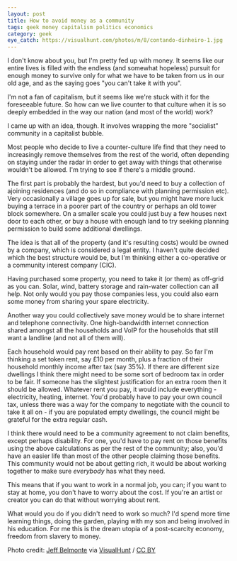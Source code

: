 ```yaml
---
layout: post
title: How to avoid money as a community
tags: geek money capitalism politics economics
category: geek
eye_catch: https://visualhunt.com/photos/m/8/contando-dinheiro-1.jpg
---
```


I don't know about you, but I'm pretty fed up with money. It seems like our entire lives is filled with the endless (and somewhat hopeless) pursuit for enough money to survive only for what we have to be taken from us in our old age, and as the saying goes "you can't take it with you".

I'm not a fan of capitalism, but it seems like we're stuck with it for the foreseeable future. So how can we live counter to that culture when it is so deeply embedded in the way our nation (and most of the world) work?

I came up with an idea, though. It involves wrapping the more "socialist" community in a capitalist bubble.

<!--more-->

Most people who decide to live a counter-culture life find that they need to increasingly remove themselves from the rest of the world, often depending on staying under the radar in order to get away with things that otherwise wouldn't be allowed. I'm trying to see if there's a middle ground.

The first part is probably the hardest, but you'd need to buy a collection of ajoining residences (and do so in compliance with planning permission etc). Very occasionally a village goes up for sale, but you might have more luck buying a terrace in a poorer part of the country or perhaps an old tower block somewhere. On a smaller scale you could just buy a few houses next door to each other, or buy a house with enough land to try seeking planning permission to build some additional dwellings.

The idea is that all of the property (and it's resulting costs) would be owned by a company, which is considered a legal entity. I haven't quite decided which the best structure would be, but I'm thinking either a co-operative or a community interest company (CIC).

Having purchased some property, you need to take it (or them) as off-grid as you can. Solar, wind, battery storage and rain-water collection can all help. Not only would you pay those companies less, you could also earn some money from sharing your spare electricity.

Another way you could collectively save money would be to share internet and telephone connectivity. One high-bandwidth internet connection shared amongst all the households and VoIP for the households that still want a landline (and not all of them will).

Each household would pay rent based on their ability to pay. So far I'm thinking a set token rent, say £10 per month, plus a fraction of their household monthly income after tax (say 35%). If there are different size dwellings I think there might need to be some sort of bedroom tax in order to be fair. If someone has the slightest justification for an extra room then it should be allowed. Whatever rent you pay, it would include everything - electricity, heating, internet. You'd probably have to pay your own council tax, unless there was a way for the company to negotiate with the council to take it all on - if you are populated empty dwellings, the council might be grateful for the extra regular cash.

I think there would need to be a community agreement to not claim benefits, except perhaps disability. For one, you'd have to pay rent on those benefits using the above calculations as per the rest of the community; also, you'd have an easier life than most of the other people claiming those benefits. This community would not be about getting rich, it would be about working together to make sure _everybody_ has what they need.

This means that if you want to work in a normal job, you can; if you want to stay at home, you don't have to worry about the cost. If you're an artist or creator you can do that without worrying about rent.

What would you do if you didn't need to work so much? I'd spend more time learning things, doing the garden, playing with my son and being involved in his education. For me this is the dream utopia of a post-scarcity economy, freedom from slavery to money.



Photo credit: [Jeff Belmonte](https://www.flickr.com/photos/jeffbelmonte/8228640/) via [VisualHunt](https://visualhunt.com/re/da7cb6) / [CC BY](http://creativecommons.org/licenses/by/2.0/)